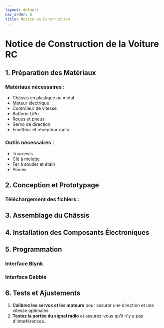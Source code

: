 ```yaml
---
layout: default
nav_order: 8
title: Notice de Construction
---
```


# Notice de Construction de la Voiture RC

## 1. Préparation des Matériaux
### Matériaux nécessaires :
- Châssis en plastique ou métal
- Moteur électrique
- Contrôleur de vitesse
- Batterie LiPo
- Roues et pneus
- Servo de direction
- Émetteur et récepteur radio

### Outils nécessaires :
- Tournevis
- Clé à molette
- Fer à souder et étain
- Pinces

## 2. Conception et Prototypage
### Téléchargement des fichiers :


## 3. Assemblage du Châssis


## 4. Installation des Composants Électroniques

## 5. Programmation
### Interface Blynk
### Interface Dabble
## 6. Tests et Ajustements

1. **Calibrez les servos et les moteurs** pour assurer une direction et une vitesse optimales.
2. **Testez la portée du signal radio** et assurez-vous qu'il n'y a pas d'interférences.

